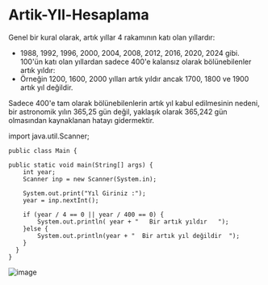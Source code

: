 # Artik-YIl-Hesaplama
Genel bir kural olarak, artık yıllar 4 rakamının katı olan yıllardır: 
- 1988, 1992, 1996, 2000, 2004, 2008, 2012, 2016, 2020, 2024 gibi.
100'ün katı olan yıllardan sadece 400'e kalansız olarak bölünebilenler artık yıldır:
- Örneğin 1200, 1600, 2000 yılları artık yıldır ancak 1700, 1800 ve 1900 artık yıl değildir. 


Sadece 400'e tam olarak bölünebilenlerin artık yıl kabul edilmesinin nedeni, bir astronomik yılın 365,25 gün değil, yaklaşık olarak 365,242 gün olmasından kaynaklanan hatayı gidermektir.

   import java.util.Scanner;

    public class Main {

    public static void main(String[] args) {
        int year;
        Scanner inp = new Scanner(System.in);

        System.out.print("Yıl Giriniz :");
        year = inp.nextInt();

        if (year / 4 == 0 || year / 400 == 0) {
            System.out.println( year + "   Bir artık yıldır   ");
        }else {
            System.out.println(year + "  Bir artık yıl değildir  ");
        }
      }
    }
    
    
    
 ![image](https://user-images.githubusercontent.com/107626332/179396779-e9814d04-4032-42c5-9d04-a3ac885dd50d.png)

